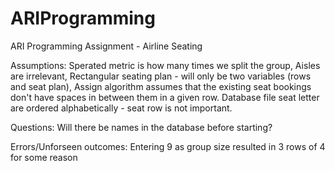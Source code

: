 # ARIProgramming
ARI Programming Assignment - Airline Seating




Assumptions:
Sperated metric is how many times we split the group,
Aisles are irrelevant,
Rectangular seating plan - will only be two variables (rows and seat plan), 
Assign algorithm assumes that the existing seat bookings don't have spaces in between them in a given row.
Database file seat letter are ordered alphabetically - seat row is not important.

Questions:
Will there be names in the database before starting?

Errors/Unforseen outcomes:
Entering 9 as group size resulted in 3 rows of 4 for some reason
